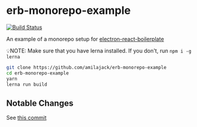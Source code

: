 erb-monorepo-example
====================
[![Build Status](https://travis-ci.org/amilajack/erb-monorepo-example.svg?branch=master&maxAge=2592)](https://travis-ci.org/amilajack/erb-monorepo-example)

An example of a monorepo setup for [electron-react-boilerplate](https://github.com/chentsulin/electron-react-boilerplate)

:bulb:NOTE: Make sure that you have lerna installed. If you don't, run `npm i -g lerna`

```bash
git clone https://github.com/amilajack/erb-monorepo-example
cd erb-monorepo-example
yarn
lerna run build
```

## Notable Changes
See [this commit](https://github.com/amilajack/erb-monorepo-example/commit/871ea6a55c4b00597d694a6b8dac3f7321bd2e87)
